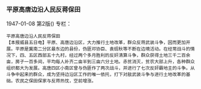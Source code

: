 ### 平原高唐边沿人民反蒋保田

1947-01-08
第2版()
专栏：

    平原高唐边沿人民反蒋保田
    【本报威县五日电】平原、高唐边沿区，大力推行土地改革，群众反蒋武装斗争，因而更加开展。平原是冀南二分区最东边的县份，伪匪邓协臣、袁砚秋等不断在边境活动。在经常战斗的情况下，四、五区西部五十九村，经过两个多月胜利的反奸清算斗争，群众获得土地三千二百余亩，房子一百多间，平均每人补齐二亩半到三亩六分土地。赤贫消灭，贫农大部上升，各种群众组织都大为发展。高唐四区小南区曾与伪匪作了两次战斗，并进行了七次反奸霸地主的斗争。从斗争中起来的群众，成为坚持边沿区工作的唯一依托，打下对敌武装斗争与进行土地改革的基础。农民之保田保家与反蒋热忱，空前增涨。
